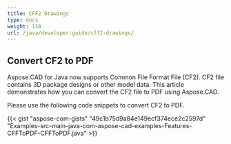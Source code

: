 ```yaml
---
title: CFF2 Drawings
type: docs
weight: 110
url: /java/developer-guide/cff2-drawings/
---
```


## **Convert CF2 to PDF**

Aspose.CAD for Java now supports Common File Format File (CF2). CF2 file contains 3D package designs or other model data. This article demonstrates how you can convert the CF2 file to PDF using Aspose.CAD.

Please use the following code snippets to convert CF2 to PDF.

{{< gist "aspose-com-gists" "49c1b75d9a84e149ecf374ece2c2597d" "Examples-src-main-java-com-aspose-cad-examples-Features-CFFToPDF-CFFToPDF.java" >}}
